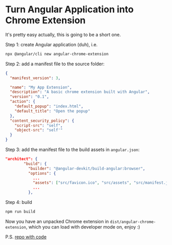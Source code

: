 # Turn Angular Application into Chrome Extension

It's pretty easy actually, this is going to be a short one.

Step 1: create Angular application (duh), i.e.
```bash
npx @angular/cli new angular-chrome-extension
```

Step 2: add a manifest file to the source folder:
```json
{
  "manifest_version": 3,

  "name": "My App Extension",
  "description": "A basic chrome extension built with Angular",
  "version": "0.1",
  "action": {
    "default_popup": "index.html",
    "default_title": "Open the popup"
  },
  "content_security_policy": {
    "script-src": "self",
    "object-src": "self'"
  }
}
```

Step 3: add the manifest file to the build assets in `angular.json`:
```json
"architect": {
        "build": {
          "builder": "@angular-devkit/build-angular:browser",
          "options": {
            ...
            "assets": ["src/favicon.ico", "src/assets", "src/manifest.json"],
            ...
          },
```

Step 4: build
```bash
npm run build
```

Now you have an unpacked Chrome extension in `dist/angular-chrome-extension`, which you can load with developer mode on, enjoy :)

P.S. [repo with code](https://github.com/Bwca/demo__angular-chrome-extension)